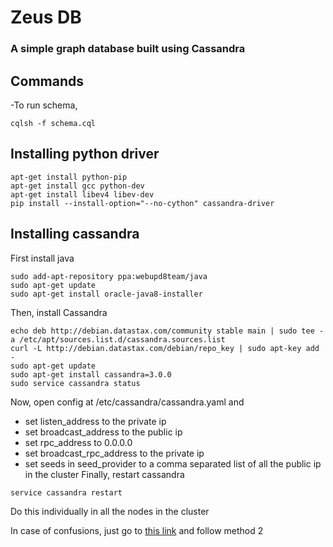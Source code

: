 # Zeus DB
### A simple graph database built using Cassandra


## Commands
-To run schema,
```
cqlsh -f schema.cql
```

## Installing python driver
```
apt-get install python-pip
apt-get install gcc python-dev
apt-get install libev4 libev-dev
pip install --install-option="--no-cython" cassandra-driver
```

## Installing cassandra
First install java
```
sudo add-apt-repository ppa:webupd8team/java
sudo apt-get update
sudo apt-get install oracle-java8-installer
```
Then, install Cassandra
```
echo deb http://debian.datastax.com/community stable main | sudo tee -a /etc/apt/sources.list.d/cassandra.sources.list
curl -L http://debian.datastax.com/debian/repo_key | sudo apt-key add -
sudo apt-get update
sudo apt-get install cassandra=3.0.0
sudo service cassandra status
```
Now, open config at /etc/cassandra/cassandra.yaml and
- set listen_address to the private ip
- set broadcast_address to the public ip
- set rpc_address to 0.0.0.0
- set broadcast_rpc_address to the private ip
- set seeds in seed_provider to a comma separated list of all the public ip in the cluster
Finally, restart cassandra
```
service cassandra restart
```
Do this individually in all the nodes in the cluster

In case of confusions, just go to [this link](broadcast_rpc_address) and follow method 2
